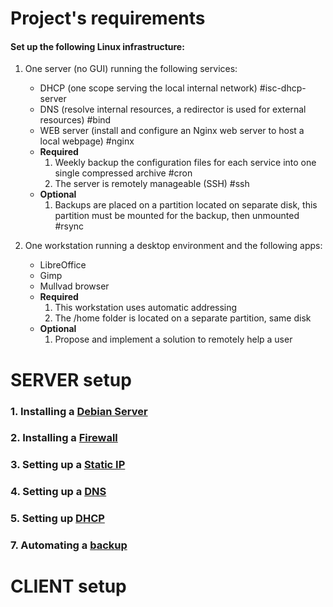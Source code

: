 # Project's requirements
#### Set up the following Linux infrastructure:

1. One server (no GUI) running the following services:
    
    - DHCP (one scope serving the local internal network) #isc-dhcp-server
    - DNS (resolve internal resources, a redirector is used for external resources) #bind
    - WEB server (install and configure an Nginx web server to host a local webpage) #nginx
    - **Required**
        1. Weekly backup the configuration files for each service into one single compressed archive #cron
        2. The server is remotely manageable (SSH) #ssh
    - **Optional**
        1. Backups are placed on a partition located on separate disk, this partition must be mounted for the backup, then unmounted #rsync
2. One workstation running a desktop environment and the following apps:
    
    - LibreOffice
    - Gimp
    - Mullvad browser
    - **Required**
        1. This workstation uses automatic addressing
        2. The /home folder is located on a separate partition, same disk
    - **Optional**
        1. Propose and implement a solution to remotely help a user

# SERVER setup
### 1. Installing a [Debian Server](Debian_Server.md)
### 2. Installing a [Firewall](Firewall.md)
### 3. Setting up a [Static IP](Static_IP.md)
### 4. Setting up a [DNS](DNS.md)
### 5. Setting up [DHCP](DHCP.md)
### 7. Automating a [backup](Automated_backup.md)

# CLIENT setup

